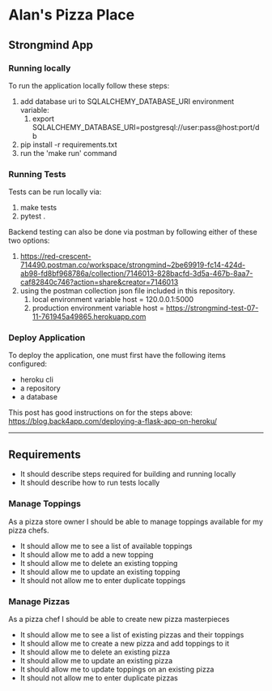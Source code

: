 # Alan's Pizza Place
## Strongmind App

### Running locally
To run the application locally follow these steps:
1. add database uri to SQLALCHEMY_DATABASE_URI environment variable:
   1. export SQLALCHEMY_DATABASE_URI=postgresql://user:pass@host:port/db
2. pip install -r requirements.txt
3. run the 'make run' command

### Running Tests
Tests can be run locally via:
1. make tests
2. pytest .

Backend testing can also be done via postman by following either of these two options: 
1. https://red-crescent-714490.postman.co/workspace/strongmind~2be69919-fc14-424d-ab98-fd8bf968786a/collection/7146013-828bacfd-3d5a-467b-8aa7-caf82840c746?action=share&creator=7146013
2. using the postman collection json file included in this repository. 
   1. local environment variable host = 120.0.0.1:5000
   2. production environment variable host = https://strongmind-test-07-11-761945a49865.herokuapp.com
### Deploy Application
To deploy the application, one must first have the following items configured:
* heroku cli 
* a repository 
* a database

This post has good instructions on for the steps above: 
https://blog.back4app.com/deploying-a-flask-app-on-heroku/

-----
## Requirements

* It should describe steps required for building and running locally
* It should describe how to run tests locally

### Manage Toppings

As a pizza store owner I should be able to manage toppings available for my pizza chefs.
* It should allow me to see a list of available toppings
* It should allow me to add a new topping
* It should allow me to delete an existing topping
* It should allow me to update an existing topping
* It should not allow me to enter duplicate toppings

### Manage Pizzas

As a pizza chef I should be able to create new pizza masterpieces
* It should allow me to see a list of existing pizzas and their toppings
* It should allow me to create a new pizza and add toppings to it
* It should allow me to delete an existing pizza
* It should allow me to update an existing pizza
* It should allow me to update toppings on an existing pizza
* It should not allow me to enter duplicate pizzas
